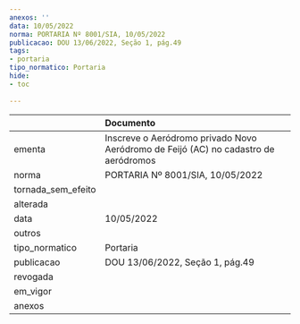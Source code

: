 ```yaml
---
anexos: ''
data: 10/05/2022
norma: PORTARIA Nº 8001/SIA, 10/05/2022
publicacao: DOU 13/06/2022, Seção 1, pág.49
tags:
- portaria
tipo_normatico: Portaria
hide: 
- toc 
 
---
```


|                    | Documento                                                                           |
|:-------------------|:------------------------------------------------------------------------------------|
| ementa             | Inscreve o Aeródromo privado Novo Aeródromo de Feijó (AC) no cadastro de aeródromos |
| norma              | PORTARIA Nº 8001/SIA, 10/05/2022                                                    |
| tornada_sem_efeito |                                                                                     |
| alterada           |                                                                                     |
| data               | 10/05/2022                                                                          |
| outros             |                                                                                     |
| tipo_normatico     | Portaria                                                                            |
| publicacao         | DOU 13/06/2022, Seção 1, pág.49                                                     |
| revogada           |                                                                                     |
| em_vigor           |                                                                                     |
| anexos             |                                                                                     |